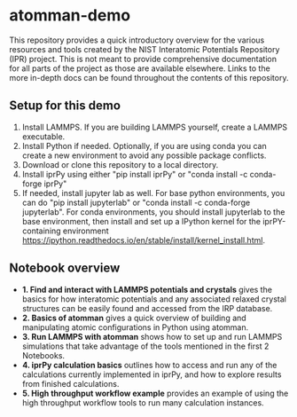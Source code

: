 # atomman-demo

This repository provides a quick introductory overview for the various resources and tools created by the NIST Interatomic Potentials Repository (IPR) project.  This is not meant to provide comprehensive documentation for all parts of the project as those are available elsewhere.  Links to the more in-depth docs can be found throughout the contents of this repository.

## Setup for this demo

1. Install LAMMPS.  If you are building LAMMPS yourself, create a LAMMPS executable. 
2. Install Python if needed.  Optionally, if you are using conda you can create a new environment to avoid any possible package conflicts.
3. Download or clone this repository to a local directory.
4. Install iprPy using either "pip install iprPy" or "conda install -c conda-forge iprPy"
5. If needed, install jupyter lab as well.  For base python environments, you can do "pip install jupyterlab" or "conda install -c conda-forge jupyterlab".  For conda environments, you should install jupyterlab to the base environment, then install and set up a IPython kernel for the iprPY-containing environment https://ipython.readthedocs.io/en/stable/install/kernel_install.html.

## Notebook overview

- __1. Find and interact with LAMMPS potentials and crystals__ gives the basics for how interatomic potentials and any associated relaxed crystal structures can be easily found and accessed from the IRP database. 
- __2. Basics of atomman__ gives a quick overview of building and manipulating atomic configurations in Python using atomman.
- __3. Run LAMMPS with atomman__ shows how to set up and run LAMMPS simulations that take advantage of the tools mentioned in the first 2 Notebooks.
- __4. iprPy calculation basics__ outlines how to access and run any of the calculations currently implemented in iprPy, and how to explore results from finished calculations.
- __5. High throughput workflow example__ provides an example of using the high throughput workflow tools to run many calculation instances.